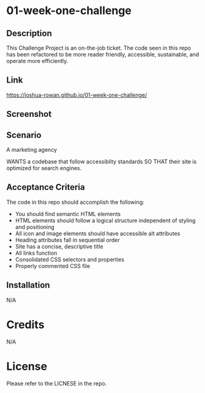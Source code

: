 # 01-week-one-challenge

## Description

This Challenge Project is an on-the-job ticket. The code seen in this repo has been refactored to be more reader friendly, accessible, sustainable, and operate more efficiently.

## Link
https://joshua-rowan.github.io/01-week-one-challenge/

## Screenshot


## Scenario

A marketing agency

WANTS a codebase that follow accessiblity standards
SO THAT their site is optimized for search engines.

## Acceptance Criteria

The code in this repo should accomplish the following:

* You should find semantic HTML elements
* HTML elements should follow a logical structure independent of styling and positioning
* All icon and image elements should have accessible alt attributes
* Heading attributes fall in sequential order
* Site has a concise, descriptive title
* All links function
* Consolidated CSS selectors and properties
* Properly commented CSS file

## Installation
N/A

# Credits
N/A

# License
Please refer to the LICNESE in the repo.
